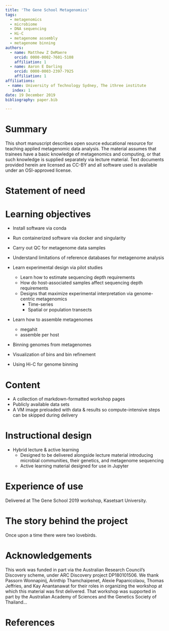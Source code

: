 ```yaml
---
title: 'The Gene School Metagenomics'
tags:
  - metagenomics
  - microbiome
  - DNA sequencing
  - Hi-C
  - metagenome assembly
  - metagenome binning
authors:
  - name: Matthew Z DeMaere
    orcid: 0000-0002-7601-5108
    affiliation: 1
  - name: Aaron E Darling
    orcid: 0000-0003-2397-7925
    affiliation: 1
affiliations:
 - name: University of Technology Sydney, The ithree institute
   index: 1
date: 19 December 2019
bibliography: paper.bib

---
```


# Summary

<!-- Describe the submission, and explain its eligibility for JOSE. -->
This short manuscript describes open source educational resource for teaching applied metagenomic data analysis.
The material assumes that trainees have a basic knowledge of metagenomics and computing, or that such knowledge is supplied separately via lecture material.
Text documents provided herein are licensed as CC-BY and all software used is available under an OSI-approved license.

# Statement of need
<!-- Include a “Statement of Need” section, explaining how the submitted artifacts contribute to computationally enabled teaching and learning, and describing how they might be adopted by others. -->


# Learning objectives

- Install software via conda
- Run containerized software via docker and singularity
- Carry out QC for metagenome data samples
- Understand limitations of reference databases for metagenome analysis
- Learn experimental design via pilot studies
  - Learn how to estimate sequencing depth requirements
  - How do host-associated samples affect sequencing depth requirements
  - Designs that maximize experimental interpretation via genome-centric metagenomics
    - Time-series
    - Spatial or population transects

- Learn how to assemble metagenomes
  - megahit
  - assemble per host

- Binning genomes from metagenomes

- Visualization of bins and bin refinement

- Using Hi-C for genome binning


# Content

- A collection of markdown-formatted workshop pages
- Publicly available data sets
- A VM image preloaded with data & results so compute-intensive steps can be skipped during delivery

# Instructional design

- Hybrid lecture & active learning
  - Designed to be delivered alongside lecture material introducing microbial communities, their genetics, and metagenome sequencing
  - Active learning material designed for use in Jupyter

# Experience of use

Delivered at The Gene School 2019 workshop, Kasetsart University.


# The story behind the project

Once upon a time there were two lovebirds.


# Acknowledgements

This work was funded in part via the Australian Research Council’s Discovery scheme, under ARC Discovery project DP180101506.
We thank Passorn Wonnapinij, Arinthip Thamchaipenet, Alexie Papanicolaou, Thomas Jeffries, and Kay Anantanawat for their roles in organizing the workshop at which this material was first delivered. 
That workshop was supported in part by the Australian Academy of Sciences and the Genetics Society of Thailand...

# References
